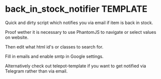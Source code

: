 # back_in_stock_notifier TEMPLATE
Quick and dirty script which notifies you via email if item is back in stock.

Proof wether it is necessary to use PhantomJS to navigate or select values on website.

Then edit what html id's or classes to search for.

Fill in emails and enable smtp in Google settings.

Alternatively check out telepot-template if you want to get notified via Telegram rather than via email.

